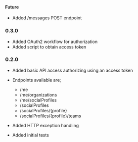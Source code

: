 #### Future

- Added /messages POST endpoint

### 0.3.0

- Added OAuth2 workflow for authorization
- Added script to obtain access token

### 0.2.0

- Added basic API access authorizing using an access token
- Endpoints available are;

  - /me
  - /me/organizations
  - /me/socialProfiles
  - /socialProfiles
  - /socialProfiles/{profile}
  - /socialProfiles/{profile}/teams

- Added HTTP exception handling
- Added initial tests
